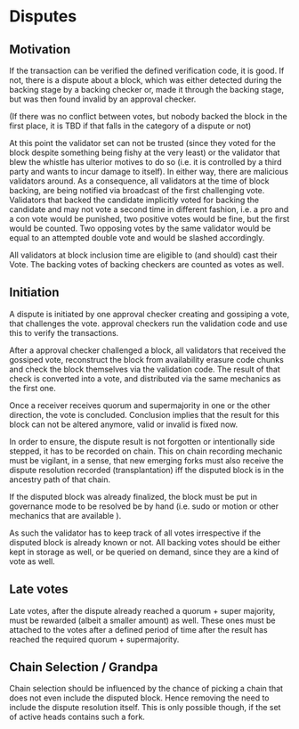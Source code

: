 # Disputes

## Motivation

If the transaction can be verified the defined verification code, it is good. If not, there is a dispute
about a block, which was either detected during the backing stage by a backing checker
or, made it through the backing stage, but was then found invalid by an approval checker.

(If there was no conflict between votes, but nobody backed the block in the first place, it is TBD if that falls in the category of a dispute or not)

At this point the validator set can not be trusted (since they voted for the block despite something being
fishy at the very least) or the validator that blew the whistle has ulterior motives to do so (i.e. it is controlled by a third party and wants to incur damage to itself).
In either way, there are malicious validators around.
As a consequence, all validators at the time of block backing, are being notified via broadcast of
the first challenging vote.
Validators that backed the candidate implicitly voted for backing the candidate and may not vote a second time in different fashion, i.e. a pro and a con vote would be punished, two positive votes would be fine, but the first would be counted.
Two opposing votes by the same validator would be equal to an attempted double vote and would be slashed accordingly.

All validators at block inclusion time are eligible to (and should) cast their Vote. The backing votes of backing checkers
are counted as votes as well.

## Initiation

A dispute is initiated by one approval checker creating and gossiping a vote, that challenges the vote.
approval checkers run the validation code and use this to verify the transactions.

After a approval checker challenged a block, all validators that received the gossiped vote, reconstruct the block
from availability erasure code chunks and check the block themselves via the validation code.
The result of that check is converted into a vote, and distributed via the same mechanics as the first one.

Once a receiver receives quorum and supermajority in one or the other direction, the
vote is concluded.
Conclusion implies that the result for this block can not be altered anymore, valid or invalid is fixed now.

In order to ensure, the dispute result is not forgotten or intentionally side stepped, it has to be recorded on chain.
This on chain recording mechanic must be vigilant, in a sense, that new emerging forks
must also receive the dispute resolution recorded (transplantation) iff the disputed block is in the
ancestry path of that chain.

If the disputed block was already finalized, the block must be put in governance mode to be resolved be by hand
(i.e. sudo or motion or other mechanics that are available ).

As such the validator has to keep track of all votes irrespective if the disputed block is already known or not.
All backing votes should be either kept in storage as well, or be queried on demand, since they are a kind of vote
as well.

## Late votes

Late votes, after the dispute already reached a quorum + super majority, must be rewarded (albeit a smaller amount) as well.
These ones must be attached to the votes after a defined period of time after the result has reached
the required quorum + supermajority.

## Chain Selection / Grandpa

Chain selection should be influenced by the chance of picking a chain that does not even include the disputed block.
Hence removing the need to include the dispute resolution itself.
This is only possible though, if the set of active heads contains such a fork.

